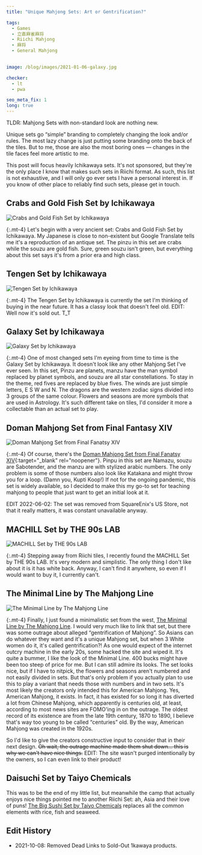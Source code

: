 ```yaml
---
title: "Unique Mahjong Sets: Art or Gentrification?"

tags:
  - Games
  - 立直麻雀麻将
  - Riichi Mahjong
  - 麻将
  - General Mahjong
  

image: /blog/images/2021-01-06-galaxy.jpg

checker:
  - lt
  - pwa

seo_meta_fix: 1
long: true
---
```

TLDR: Mahjong Sets with non-standard look are nothing new.

Unique sets go “simple” branding to completely changing the look and/or rules.
The most lazy change is just putting some branding onto the back of the tiles.
But to me, those are also the most boring ones — changes in the tile faces feel more artistic to me.
<!--more-->

This post will focus heavily Ichikawaya sets.
It's not sponsored, but they're the only place I know that makes such sets in Riichi format.
As such, this list is not exhaustive, and I will only go ever sets I have a personal interest in.
If you know of other place to reliably find such sets, please get in touch.

## Crabs and Gold Fish Set by Ichikawaya

<picture>
  <source srcset="{{ '/blog/images/2021-01-06-kingyo.avif' | absolute_url }}" type="image/avif">
  <source srcset="{{ '/blog/images/2021-01-06-kingyo.webp' | absolute_url }}" type="image/webp">
  <img loading="lazy" src="{{ '/blog/images/2021-01-06-kingyo.jpg' | absolute_url }}" alt="Crabs and Gold Fish Set by Ichikawaya">
</picture>

{:.mt-4}
Let's begin with a very ancient set: Crabs and Gold Fish Set by Ichikawaya.
My Japanese is close to non-existent but Google Translate tells me it's a reproduction of an antique set.
The pinzu in this set are crabs while the souzu are gold fish.
Sure, green souzu isn't green, but everything about this set says it's from a prior era and high class.

## Tengen Set by Ichikawaya

<picture>
  <source srcset="{{ '/blog/images/2021-01-06-tengen.avif' | absolute_url }}" type="image/avif">
  <source srcset="{{ '/blog/images/2021-01-06-tengen.webp' | absolute_url }}" type="image/webp">
  <img loading="lazy" src="{{ '/blog/images/2021-01-06-tengen.jpg' | absolute_url }}" alt="Tengen Set by Ichikawaya">
</picture>

{:.mt-4}
The Tengen Set by Ichikawaya is currently the set I'm thinking of buying in the near future.
It has a classy look that doesn't feel old.
EDIT: Well now it's sold out. T_T

## Galaxy Set by Ichikawaya

<picture>
  <source srcset="{{ '/blog/images/2021-01-06-galaxy.avif' | absolute_url }}" type="image/avif">
  <source srcset="{{ '/blog/images/2021-01-06-galaxy.webp' | absolute_url }}" type="image/webp">
  <img loading="lazy" src="{{ '/blog/images/2021-01-06-galaxy.jpg' | absolute_url }}" alt="Galaxy Set by Ichikawaya">
</picture>

{:.mt-4}
One of most changed sets I'm eyeing from time to time is the Galaxy Set by Ichikawaya.
It doesn't look like any other Mahjong Set I've ever seen.
In this set, Pinzu are planets, manzu have the man symbol replaced by planet symbols, and souzu are all star constellations.
To stay in the theme, red fives are replaced by blue fives.
The winds are just simple letters, E S W and N.
The dragons are the western zodiac signs divided into 3 groups of the same colour.
Flowers and seasons are more symbols that are used in Astrology.
It's such different take on tiles, I'd consider it more a collectable than an actual set to play.

## Doman Mahjong Set from Final Fantasy XIV

<picture>
  <source srcset="{{ '/blog/images/2021-01-06-doman.avif' | absolute_url }}" type="image/avif">
  <source srcset="{{ '/blog/images/2021-01-06-doman.webp' | absolute_url }}" type="image/webp">
  <img loading="lazy" src="{{ '/blog/images/2021-01-06-doman.jpg' | absolute_url }}" alt="Doman Mahjong Set from Final Fanatsy XIV">
</picture>

{:.mt-4}
Of course, there's the [Doman Mahjong Set from Final Fanatsy XIV](https://store.eu.square-enix-games.com/geo/ff14_doman_mahjong_tiles){:target="_blank" rel="noopener"}.
Pinpu in this set are Namazu, souzu are Sabotender, and the manzu are with stylized arabic numbers.
The only problem is some of those numbers also look like Katakana and might throw you for a loop. (Damn you, Kupti Koop!)
If not for the ongoing pandemic, this set is widely available, so I decided to make this my go-to set for teaching mahjong to people that just want to get an initial look at it.

EDIT 2022-06-02: The set was removed from SquareEnix's US Store, not that it really matters, it was constant unavailable anyway.

## MACHILL Set by THE 90s LAB

<picture>
  <source srcset="{{ '/blog/images/2021-01-06-machill.avif' | absolute_url }}" type="image/avif">
  <source srcset="{{ '/blog/images/2021-01-06-machill.webp' | absolute_url }}" type="image/webp">
  <img loading="lazy" src="{{ '/blog/images/2021-01-06-machill.jpg' | absolute_url }}" alt="MACHILL Set by THE 90s LAB">
</picture>

{:.mt-4}
Stepping away from Riichi tiles, I recently found the MACHILL Set by THE 90s LAB.
It's very modern and simplistic.
The only thing I don't like about it is it has white back.
Anyway, I can't find it anywhere, so even if I would want to buy it, I currently can't.

## The Minimal Line by The Mahjong Line

<picture>
  <source srcset="{{ '/blog/images/2021-01-06-minimal.avif' | absolute_url }}" type="image/avif">
  <source srcset="{{ '/blog/images/2021-01-06-minimal.webp' | absolute_url }}" type="image/webp">
  <img loading="lazy" src="{{ '/blog/images/2021-01-06-minimal.jpg' | absolute_url }}" alt="The Minimal Line by The Mahjong Line">
</picture>

{:.mt-4}
Finally, I just found a minimalistic set from the west,
[The Minimal Line by The Mahjong Line](https://themahjongline.com/collections/the-minimal-line).
I would very much like to link that set, but there was some outrage about alleged “gentrification of Mahjong”.
So Asians can do whatever they want and it's a unique Mahjong set, but when 3 White women do it, it's called gentrification?!
As one would expect of the internet outcry machine in the early 20s, some hacked the site and wiped it.
It's quite a bummer, I like the look of the Minimal Line.
400 bucks might have been too steep of price for me.
But I can still admire its looks.
The set looks nice, but if I have to nitpick, the flowers and seasons aren't numbered and not easily divided in sets.
But that's only problem if you actually plan to use this to play a variant that needs those with numbers and in two sets.
It's most likely the creators only intended this for American Mahjong.
Yes, American Mahjong, it exists.
In fact, it has existed for so long it has diverted a lot from Chinese Mahjong, which apparently is centuries old, at least, according to most news sites are FOMO'ing in on the outrage.
The oldest record of its existence are from the late 19th century, 1870 to 1890, I believe that's way too young to be called “centuries” old.
By the way, American Mahjong was created in the 1920s.

So I'd like to give the creators constructive input to consider that in their next design.
~~Oh wait, the outrage machine made them shut down… this is why we can't have nice things.~~
EDIT: The site wasn't purged intentionally by the owners, so I can even link to their product!

## Daisuchi Set by Taiyo Chemicals

This was to be the end of my little list, but meanwhile the camp that actually enjoys nice things pointed me to another Riichi Set: ah, Asia and their love of puns!
[The Big Sushi Set by Taiyo Chemicals](https://www.amazon.co.jp/-/en/Mahjong-Tiles-Daisuchi-Ponguan-Margun/dp/B008GRZUYU) replaces all the common elements with rice, fish and seaweed.

## Edit History

- 2021-10-08: Removed Dead Links to Sold-Out 1kawaya products.
